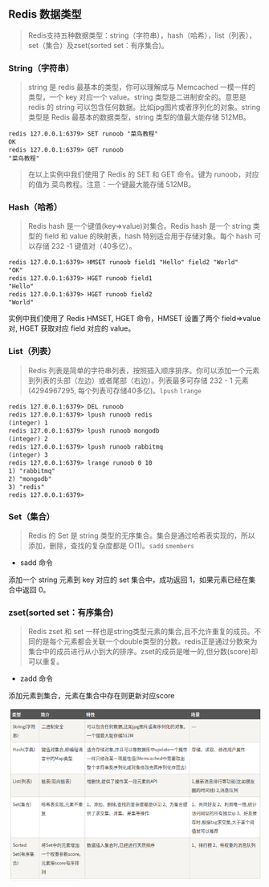 ## Redis 数据类型

>Redis支持五种数据类型：string（字符串），hash（哈希），list（列表），set（集合）及zset(sorted set：有序集合)。
### String（字符串）

>string 是 redis 最基本的类型，你可以理解成与 Memcached 一模一样的类型，一个 key 对应一个 value。string 类型是二进制安全的。意思是 redis 的 string 可以包含任何数据。比如jpg图片或者序列化的对象。string 类型是 Redis 最基本的数据类型，string 类型的值最大能存储 512MB。
```
redis 127.0.0.1:6379> SET runoob "菜鸟教程"
OK
redis 127.0.0.1:6379> GET runoob
"菜鸟教程"
```
>在以上实例中我们使用了 Redis 的 SET 和 GET 命令。键为 runoob，对应的值为 菜鸟教程。注意：一个键最大能存储 512MB。

### Hash（哈希）

>Redis hash 是一个键值(key=>value)对集合。Redis hash 是一个 string 类型的 field 和 value 的映射表，hash 特别适合用于存储对象。每个 hash 可以存储 232 -1 键值对（40多亿）。
```
redis 127.0.0.1:6379> HMSET runoob field1 "Hello" field2 "World"
"OK"
redis 127.0.0.1:6379> HGET runoob field1
"Hello"
redis 127.0.0.1:6379> HGET runoob field2
"World"
```

实例中我们使用了 Redis HMSET, HGET 命令，HMSET 设置了两个 field=>value 对, HGET 获取对应 field 对应的 value。 

### List（列表）

>Redis 列表是简单的字符串列表，按照插入顺序排序。你可以添加一个元素到列表的头部（左边）或者尾部（右边）。列表最多可存储 232 - 1 元素 (4294967295, 每个列表可存储40多亿)。`lpush` `lrange`

```
redis 127.0.0.1:6379> DEL runoob
redis 127.0.0.1:6379> lpush runoob redis
(integer) 1
redis 127.0.0.1:6379> lpush runoob mongodb
(integer) 2
redis 127.0.0.1:6379> lpush runoob rabbitmq
(integer) 3
redis 127.0.0.1:6379> lrange runoob 0 10
1) "rabbitmq"
2) "mongodb"
3) "redis"
redis 127.0.0.1:6379>

```

### Set（集合）

>Redis 的 Set 是 string 类型的无序集合。集合是通过哈希表实现的，所以添加，删除，查找的复杂度都是 O(1)。`sadd` `smembers`

+ sadd 命令

添加一个 string 元素到 key 对应的 set 集合中，成功返回 1，如果元素已经在集合中返回 0。

### zset(sorted set：有序集合)
>Redis zset 和 set 一样也是string类型元素的集合,且不允许重复的成员。不同的是每个元素都会关联一个double类型的分数。redis正是通过分数来为集合中的成员进行从小到大的排序。zset的成员是唯一的,但分数(score)却可以重复。

+ zadd 命令

添加元素到集合，元素在集合中存在则更新对应score

![](assets/data_scene.png)